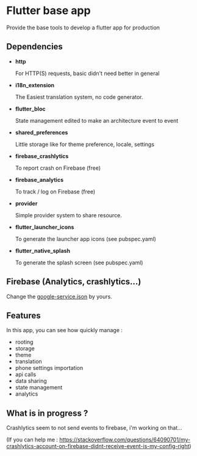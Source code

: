 # Flutter base app

Provide the base tools to develop a flutter app for production

## Dependencies

- **http**

  For HTTP(S) requests, basic  didn't need better in general
 
- **i18n_extension**

  The Easiest translation system, no code generator.

- **flutter_bloc**
 
  State management edited to make an architecture event to event

- **shared_preferences**
 
  Little storage like for theme preference, locale, settings

- **firebase_crashlytics**

  To report crash on Firebase (free)

- **firebase_analytics**

  To track / log on Firebase (free)

- **provider**
 
  Simple provider system to share resource.
  
- **flutter_launcher_icons**

  To generate the launcher app icons (see pubspec.yaml)
  
- **flutter_native_splash**

  To generate the splash screen (see pubspec.yaml)

## Firebase (Analytics, crashlytics...)

Change the [google-service.json](android/app/google-services.json) by yours.

##  Features

In this app, you can see how quickly manage :

- rooting
- storage
- theme
- translation
- phone settings importation
- api calls
- data sharing
- state management
- analytics

## What is in progress ?

Crashlytics seem to not send events to firebase, i'm working on that...  

(If you can help me : https://stackoverflow.com/questions/64090701/my-crashlytics-account-on-firebase-didnt-receive-event-is-my-config-right)
